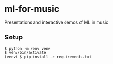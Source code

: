 # ml-for-music
Presentations and interactive demos of ML in music

## Setup

```
$ python -m venv venv
$ venv/bin/activate
(venv) $ pip install -r requirements.txt
```